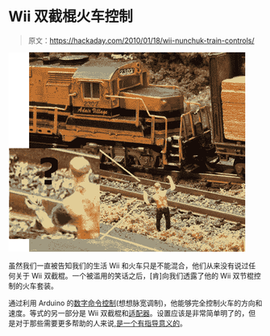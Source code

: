 # Wii 双截棍火车控制

> 原文：<https://hackaday.com/2010/01/18/wii-nunchuk-train-controls/>

![](img/d21c0fc0f42d5c10a3fc82ae7c32d053.png "Nothing to see here, move along. ")

虽然我们一直被告知我们的生活 Wii 和火车只是不能混合，他们从来没有说过任何关于 Wii 双截棍。一个被滥用的笑话之后，[肯]向我们透露了他的 Wii 双节棍控制的火车套装。

通过利用 Arduino 的[数字命令控制](http://en.wikipedia.org/wiki/Digital_Command_Control)(想想脉宽调制)，他能够完全控制火车的方向和速度。等式的另一部分是 Wii 双截棍和[适配器](http://todbot.com/blog/2008/02/18/wiichuck-wii-nunchuck-adapter-available/)。设置应该是非常简单明了的，但是对于那些需要更多帮助的人来说,[是一个有指导意义的](http://www.instructables.com/id/Wii-Nunchuk-Controlled-Model-Train/)。
